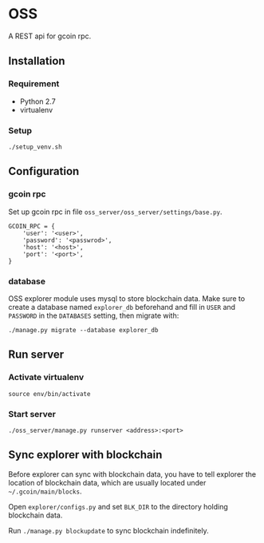 # OSS
A REST api for gcoin rpc.

## Installation
### Requirement
- Python 2.7
- virtualenv

### Setup
    ./setup_venv.sh
## Configuration
### gcoin rpc
Set up gcoin rpc in file `oss_server/oss_server/settings/base.py`.

    GCOIN_RPC = {
        'user': '<user>',
        'password': '<passwrod>',
        'host': '<host>',
        'port': '<port>',
    }
### database
OSS explorer module uses mysql to store blockchain data. Make sure to create a
database named `explorer_db` beforehand and fill in `USER` and `PASSWORD` in the
`DATABASES` setting, then migrate with:

    ./manage.py migrate --database explorer_db

## Run server
### Activate virtualenv
    source env/bin/activate
### Start server
    ./oss_server/manage.py runserver <address>:<port>

## Sync explorer with blockchain
Before explorer can sync with blockchain data, you have to tell explorer the
location of blockchain data, which are usually located under `~/.gcoin/main/blocks`.

Open `explorer/configs.py` and set `BLK_DIR` to the directory holding blockchain data.

Run `./manage.py blockupdate` to sync blockchain indefinitely.
